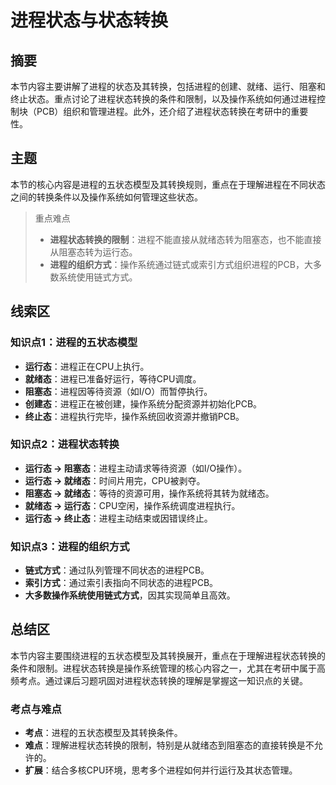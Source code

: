 # 进程状态与状态转换

## 摘要

本节内容主要讲解了进程的状态及其转换，包括进程的创建、就绪、运行、阻塞和终止状态。重点讨论了进程状态转换的条件和限制，以及操作系统如何通过进程控制块（PCB）组织和管理进程。此外，还介绍了进程状态转换在考研中的重要性。

## 主题

本节的核心内容是进程的五状态模型及其转换规则，重点在于理解进程在不同状态之间的转换条件以及操作系统如何管理这些状态。

> 重点难点
>
> - **进程状态转换的限制**：进程不能直接从就绪态转为阻塞态，也不能直接从阻塞态转为运行态。
> - **进程的组织方式**：操作系统通过链式或索引方式组织进程的PCB，大多数系统使用链式方式。

## 线索区

### 知识点1：进程的五状态模型
- **运行态**：进程正在CPU上执行。
- **就绪态**：进程已准备好运行，等待CPU调度。
- **阻塞态**：进程因等待资源（如I/O）而暂停执行。
- **创建态**：进程正在被创建，操作系统分配资源并初始化PCB。
- **终止态**：进程执行完毕，操作系统回收资源并撤销PCB。

### 知识点2：进程状态转换
- **运行态 → 阻塞态**：进程主动请求等待资源（如I/O操作）。
- **运行态 → 就绪态**：时间片用完，CPU被剥夺。
- **阻塞态 → 就绪态**：等待的资源可用，操作系统将其转为就绪态。
- **就绪态 → 运行态**：CPU空闲，操作系统调度进程执行。
- **运行态 → 终止态**：进程主动结束或因错误终止。

### 知识点3：进程的组织方式
- **链式方式**：通过队列管理不同状态的进程PCB。
- **索引方式**：通过索引表指向不同状态的进程PCB。
- **大多数操作系统使用链式方式**，因其实现简单且高效。

## 总结区

本节内容主要围绕进程的五状态模型及其转换展开，重点在于理解进程状态转换的条件和限制。进程状态转换是操作系统管理的核心内容之一，尤其在考研中属于高频考点。通过课后习题巩固对进程状态转换的理解是掌握这一知识点的关键。

### 考点与难点
- **考点**：进程的五状态模型及其转换条件。
- **难点**：理解进程状态转换的限制，特别是从就绪态到阻塞态的直接转换是不允许的。
- **扩展**：结合多核CPU环境，思考多个进程如何并行运行及其状态管理。